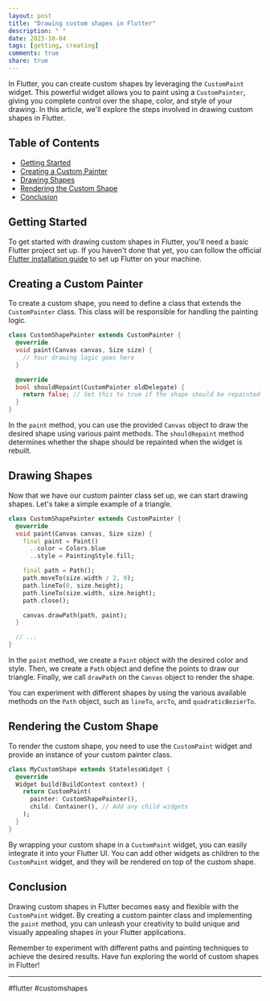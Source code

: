 ```yaml
---
layout: post
title: "Drawing custom shapes in Flutter"
description: " "
date: 2023-10-04
tags: [getting, creating]
comments: true
share: true
---
```


In Flutter, you can create custom shapes by leveraging the `CustomPaint` widget. This powerful widget allows you to paint using a `CustomPainter`, giving you complete control over the shape, color, and style of your drawing. In this article, we'll explore the steps involved in drawing custom shapes in Flutter.

## Table of Contents

- [Getting Started](#getting-started)
- [Creating a Custom Painter](#creating-a-custom-painter)
- [Drawing Shapes](#drawing-shapes)
- [Rendering the Custom Shape](#rendering-the-custom-shape)
- [Conclusion](#conclusion)

## Getting Started

To get started with drawing custom shapes in Flutter, you'll need a basic Flutter project set up. If you haven't done that yet, you can follow the official [Flutter installation guide](https://flutter.dev/docs/get-started/install) to set up Flutter on your machine.

## Creating a Custom Painter

To create a custom shape, you need to define a class that extends the `CustomPainter` class. This class will be responsible for handling the painting logic.

```dart
class CustomShapePainter extends CustomPainter {
  @override
  void paint(Canvas canvas, Size size) {
    // Your drawing logic goes here
  }

  @override
  bool shouldRepaint(CustomPainter oldDelegate) {
    return false; // Set this to true if the shape should be repainted
  }
}
```

In the `paint` method, you can use the provided `Canvas` object to draw the desired shape using various paint methods. The `shouldRepaint` method determines whether the shape should be repainted when the widget is rebuilt.

## Drawing Shapes

Now that we have our custom painter class set up, we can start drawing shapes. Let's take a simple example of a triangle.

```dart
class CustomShapePainter extends CustomPainter {
  @override
  void paint(Canvas canvas, Size size) {
    final paint = Paint()
      ..color = Colors.blue
      ..style = PaintingStyle.fill;

    final path = Path();
    path.moveTo(size.width / 2, 0);
    path.lineTo(0, size.height);
    path.lineTo(size.width, size.height);
    path.close();

    canvas.drawPath(path, paint);
  }

  // ...
}
```

In the `paint` method, we create a `Paint` object with the desired color and style. Then, we create a `Path` object and define the points to draw our triangle. Finally, we call `drawPath` on the `Canvas` object to render the shape.

You can experiment with different shapes by using the various available methods on the `Path` object, such as `lineTo`, `arcTo`, and `quadraticBezierTo`.

## Rendering the Custom Shape

To render the custom shape, you need to use the `CustomPaint` widget and provide an instance of your custom painter class.

```dart
class MyCustomShape extends StatelessWidget {
  @override
  Widget build(BuildContext context) {
    return CustomPaint(
      painter: CustomShapePainter(),
      child: Container(), // Add any child widgets
    );
  }
}
```

By wrapping your custom shape in a `CustomPaint` widget, you can easily integrate it into your Flutter UI. You can add other widgets as children to the `CustomPaint` widget, and they will be rendered on top of the custom shape.

## Conclusion

Drawing custom shapes in Flutter becomes easy and flexible with the `CustomPaint` widget. By creating a custom painter class and implementing the `paint` method, you can unleash your creativity to build unique and visually appealing shapes in your Flutter applications.

Remember to experiment with different paths and painting techniques to achieve the desired results. Have fun exploring the world of custom shapes in Flutter!

---

#flutter #customshapes